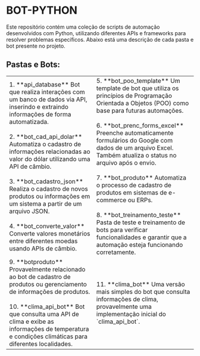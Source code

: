 

# BOT-PYTHON

Este repositório contém uma coleção de scripts de automação desenvolvidos com Python, utilizando diferentes APIs e frameworks para resolver problemas específicos. Abaixo está uma descrição de cada pasta e bot presente no projeto.

## Pastas e Bots:

<table>
    <tr>
        <td>
            1. **api_database**  
            Bot que realiza interações com um banco de dados via API, inserindo e extraindo informações de forma automatizada.
            <br><br>
            2. **bot_cad_api_dolar**  
            Automatiza o cadastro de informações relacionadas ao valor do dólar utilizando uma API de câmbio.
            <br><br>
            3. **bot_cadastro_json**  
            Realiza o cadastro de novos produtos ou informações em um sistema a partir de um arquivo JSON.
            <br><br>
            4. **bot_converte_valor**  
            Converte valores monetários entre diferentes moedas usando APIs de câmbio.
        </td>
        <td>
            5. **bot_poo_template**  
            Um template de bot que utiliza os princípios de Programação Orientada a Objetos (POO) como base para futuras automações.
            <br><br>
            6. **bot_prenc_forms_excel**  
            Preenche automaticamente formulários do Google com dados de um arquivo Excel. Também atualiza o status no arquivo após o envio.
            <br><br>
            7. **bot_produto**  
            Automatiza o processo de cadastro de produtos em sistemas de e-commerce ou ERPs.
            <br><br>
            8. **bot_treinamento_teste**  
            Pasta de teste e treinamento de bots para verificar funcionalidades e garantir que a automação esteja funcionando corretamente.
        </td>
    </tr>
    <tr>
        <td>
            9. **botproduto**  
            Provavelmente relacionado ao bot de cadastro de produtos ou gerenciamento de informações de produtos.
            <br><br>
            10. **clima_api_bot**  
            Bot que consulta uma API de clima e exibe as informações de temperatura e condições climáticas para diferentes localidades.
        </td>
        <td>
            11. **clima_bot**  
            Uma versão mais simples do bot que consulta informações de clima, provavelmente uma implementação inicial do `clima_api_bot`.
        </td>
    </tr>
</table>
